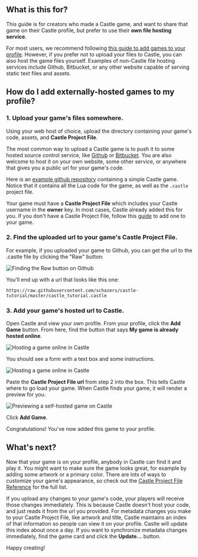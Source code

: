 ## What is this for?

This guide is for creators who made a Castle game, and want to share that game on their Castle profile, but prefer to use their **own file hosting service**.

For most users, we recommend following [this guide to add games to your profile](https://castle.games/posts/@castle/adding-game-to-castle-profile). However, if you prefer not to upload your files to Castle, you can also host the game files yourself. Examples of non-Castle file hosting services include Github, Bitbucket, or any other website capable of serving static text files and assets.

## How do I add externally-hosted games to my profile?

### 1. Upload your game's files somewhere.

Using your web host of choice, upload the directory containing your game's code, assets, and **Castle Project File**.

The most common way to upload a Castle game is to push it to some hosted source control service, like [Github](https://github.com/) or [Bitbucket](https://bitbucket.com/). You are also welcome to host it on your own website, some other service, or anywhere that gives you a public url for your game's code.

Here is an [example github repository](https://github.com/bridgs/lil-chess/tree/master) containing a simple Castle game. Notice that it contains all the Lua code for the game, as well as the `.castle` project file.

Your game must have a **Castle Project File** which includes your Castle username in the **owner** key. In most cases, Castle already added this for you. If you don't have a Castle Project File, follow this [guide](/posts/@castle/describe-your-game-with-castle-file) to add one to your game.

### 2. Find the uploaded url to your game's Castle Project File.

For example, if you uploaded your game to Github, you can get the url to the .castle file by clicking the "Raw" button:

![Finding the Raw button on Github](https://user-images.githubusercontent.com/1316332/52986850-ebcdc280-33ad-11e9-8713-a186a29b55cd.png)

You'll end up with a url that looks like this one:

```
https://raw.githubusercontent.com/schazers/castle-tutorial/master/castle_tutorial.castle
```

### 3. Add your game's hosted url to Castle.

Open Castle and view your own profile. From your profile, click the **Add Game** button. From here, find the button that says **My game is already hosted online**.

![Hosting a game online in Castle](https://user-images.githubusercontent.com/1316332/58119355-a04ad080-7bb7-11e9-895c-76c4a1dd8d29.png)

You should see a form with a text box and some instructions.

![Hosting a game online in Castle](https://user-images.githubusercontent.com/1316332/58119417-cb352480-7bb7-11e9-9393-fcc05174109b.png)

Paste the **Castle Project File url** from step 2 into the box. This tells Castle where to go load your game. When Castle finds your game, it will render a preview for you.

![Previewing a self-hosted game on Castle](https://user-images.githubusercontent.com/1316332/58119679-61694a80-7bb8-11e9-94bc-af2474e1247d.png)

Click **Add Game**.

Congratulations! You've now added this game to your profile.

## What's next?

Now that your game is on your profile, anybody in Castle can find it and play it. You might want to make sure the game looks great, for example by adding some artwork or a primary color. There are lots of ways to customize your game's appearance, so check out the [Castle Project File Reference](/documentation/castle-file) for the full list.

If you upload any changes to your game's code, your players will receive those changes immediately. This is because Castle doesn't host your code, and just reads it from the url you provided.
For metadata changes you make to your Castle Project File, like artwork and title, Castle maintains an index of that information so people can view it on your profile. Castle will update this index about once a day. If you want to synchronize metadata changes immediately, find the game card and click the **Update...** button.

Happy creating!